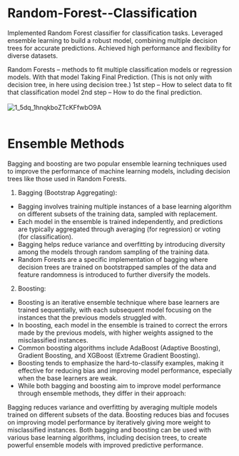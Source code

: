 # Random-Forest--Classification
Implemented Random Forest classifier for classification tasks. Leveraged ensemble learning to build a robust model, combining multiple decision trees for accurate predictions. Achieved high performance and flexibility for diverse datasets.

Random Forests – methods to fit multiple classification models or regression models. With that model Taking Final Prediction. (This is not only with decision tree, in here using decision tree.)
1st step – How to select data to fit that classification model
2nd step – How to do the final prediction.<br><br>
![1_5dq_1hnqkboZTcKFfwbO9A](https://github.com/778569/Random-Forest--Classification/assets/52319671/10c85361-cd02-448a-a9f9-61c39b911d5a) <br><br>

# Ensemble Methods 
Bagging and boosting are two popular ensemble learning techniques used to improve the performance of machine learning models, including decision trees like those used in Random Forests.

1. Bagging (Bootstrap Aggregating):

* Bagging involves training multiple instances of a base learning algorithm on different subsets of the training data, sampled with replacement.
* Each model in the ensemble is trained independently, and predictions are typically aggregated through averaging (for regression) or voting (for classification).
* Bagging helps reduce variance and overfitting by introducing diversity among the models through random sampling of the training data.
* Random Forests are a specific implementation of bagging where decision trees are trained on bootstrapped samples of the data and feature randomness is introduced to further diversify the models.
  
2. Boosting:

* Boosting is an iterative ensemble technique where base learners are trained sequentially, with each subsequent model focusing on the instances that the previous models struggled with.
* In boosting, each model in the ensemble is trained to correct the errors made by the previous models, with higher weights assigned to the misclassified instances.
* Common boosting algorithms include AdaBoost (Adaptive Boosting), Gradient Boosting, and XGBoost (Extreme Gradient Boosting).
* Boosting tends to emphasize the hard-to-classify examples, making it effective for reducing bias and improving model performance, especially when the base learners are weak.
* While both bagging and boosting aim to improve model performance through ensemble methods, they differ in their approach:

Bagging reduces variance and overfitting by averaging multiple models trained on different subsets of the data.
Boosting reduces bias and focuses on improving model performance by iteratively giving more weight to misclassified instances.
Both bagging and boosting can be used with various base learning algorithms, including decision trees, to create powerful ensemble models with improved predictive performance.
